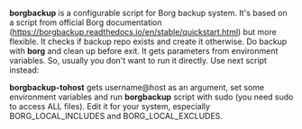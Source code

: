 **borgbackup** is a configurable script for Borg backup system.
It's based on a script from official Borg documentation
	(https://borgbackup.readthedocs.io/en/stable/quickstart.html)
but more flexible. It checks if backup repo exists and create it otherwise.
Do backup with **borg** and clean up before exit.
It gets parameters from environment variables. So, usually you don't
want to run it directly. Use next script instead:

**borgbackup-tohost** gets username@host as an argument, set some environment
variables and run **borgbackup** script with sudo (you need sudo to access ALL
files).
Edit it for your system, especially BORG_LOCAL_INCLUDES and BORG_LOCAL_EXCLUDES.
